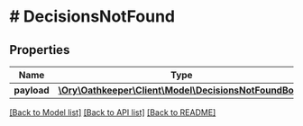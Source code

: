# # DecisionsNotFound

## Properties

Name | Type | Description | Notes
------------ | ------------- | ------------- | -------------
**payload** | [**\Ory\Oathkeeper\Client\Model\DecisionsNotFoundBody**](DecisionsNotFoundBody.md) |  | [optional]

[[Back to Model list]](../../README.md#models) [[Back to API list]](../../README.md#endpoints) [[Back to README]](../../README.md)

